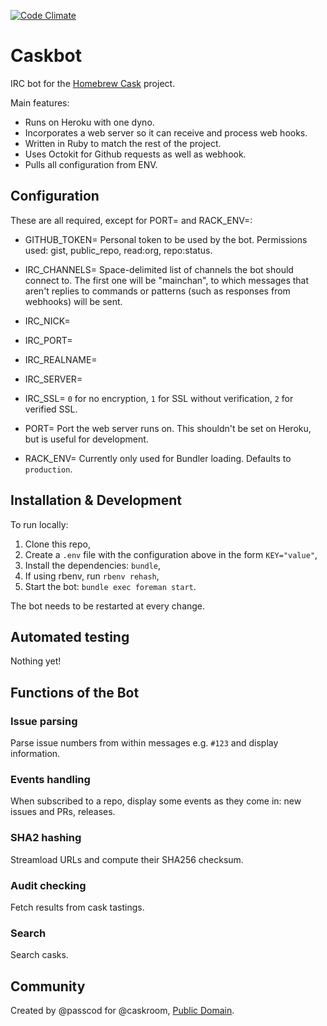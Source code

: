 [![Code Climate](https://codeclimate.com/github/passcod/caskbot.png)](https://codeclimate.com/github/passcod/caskbot)

Caskbot
=======

IRC bot for the [Homebrew Cask](http://caskroom.io) project.

Main features:

- Runs on Heroku with one dyno.
- Incorporates a web server so it can receive and process web hooks.
- Written in Ruby to match the rest of the project.
- Uses Octokit for Github requests as well as webhook.
- Pulls all configuration from ENV.

## Configuration

These are all required, except for PORT= and RACK_ENV=:

- GITHUB_TOKEN= Personal token to be used by the bot. Permissions used:
  gist, public_repo, read:org, repo:status.

- IRC_CHANNELS= Space-delimited list of channels the bot should connect
  to. The first one will be "mainchan", to which messages that aren't
  replies to commands or patterns (such as responses from webhooks)
  will be sent.

- IRC_NICK=

- IRC_PORT=

- IRC_REALNAME=

- IRC_SERVER=

- IRC_SSL= `0` for no encryption, `1` for SSL without verification,
  `2` for verified SSL.

- PORT= Port the web server runs on. This shouldn't be set on Heroku, but
  is useful for development.

- RACK_ENV= Currently only used for Bundler loading. Defaults to `production`.

## Installation & Development

To run locally:

1. Clone this repo,
2. Create a `.env` file with the configuration above in the form `KEY="value"`,
3. Install the dependencies: `bundle`,
4. If using rbenv, run `rbenv rehash`,
5. Start the bot: `bundle exec foreman start`.

The bot needs to be restarted at every change.

## Automated testing

Nothing yet!

## Functions of the Bot

### Issue parsing
Parse issue numbers from within messages e.g. `#123` and display information.

### Events handling
When subscribed to a repo, display some events as they come in: new issues and PRs, releases.

### SHA2 hashing
Streamload URLs and compute their SHA256 checksum.

### Audit checking
Fetch results from cask tastings.

### Search
Search casks.

## Community

Created by @passcod for @caskroom, [Public Domain](https://passcod.name/PUBLIC.txt).

